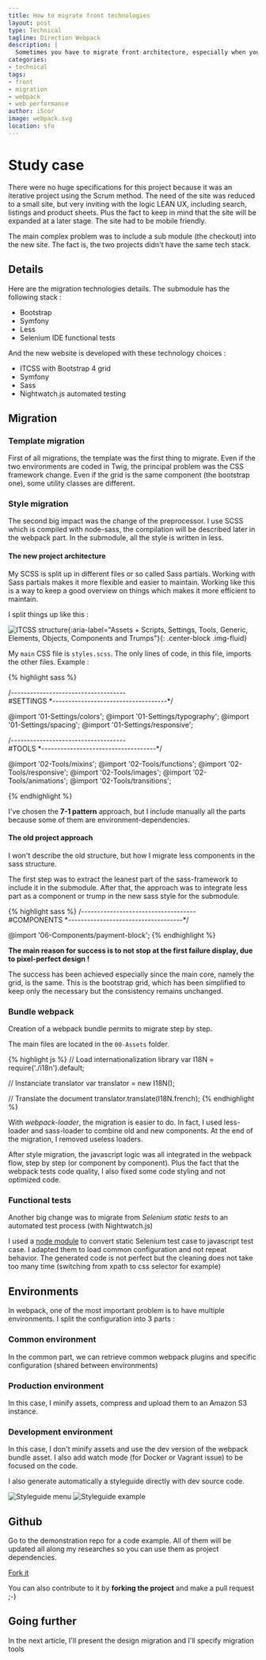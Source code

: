 ```yaml
---
title: How to migrate front technologies
layout: post
type: Technical
tagline: Direction Webpack
description: |
  Sometimes you have to migrate front architecture, especially when you want to optimize web performance or to create a new brand image.
categories:
- technical
tags:
- front
- migration
- webpack
- web performance
author: iScor
image: webpack.svg
location: sfo
---
```


# Study case

There were no huge specifications for this project because it was an iterative project using the Scrum method. The need of the site was reduced to a small site, but very inviting with the logic LEAN UX, including search, listings and product sheets. Plus the fact to keep in mind that the site will be expanded at a later stage. The site had to be mobile friendly.

The main complex problem was to include a sub module (the checkout) into the new site. The fact is, the two projects didn't have the same tech stack.

## Details

Here are the migration technologies details.
The submodule has the following stack :

* Bootstrap
* Symfony
* Less
* Selenium IDE functional tests

And the new website is developed with these technology choices :

* ITCSS with Bootstrap 4 grid
* Symfony
* Sass
* Nightwatch.js automated testing

## Migration

### Template migration

First of all migrations, the template was the first thing to migrate. Even if the two environments are coded in Twig,
the principal problem was the CSS framework change. Even if the grid is the same component (the bootstrap one), some utility classes are different.

### Style migration

The second big impact was the change of the preprocessor. I use SCSS which is compiled with node-sass, the compilation will be described later in the webpack part. In the submodule, all the style is written in less.

#### The new project architecture

My SCSS is split up in different files or so called Sass partials. Working with Sass partials makes it more flexible and easier to maintain. Working like this is a way to keep a good overview on things which makes it more efficient to maintain.

I split things up like this :

![ITCSS structure](/assets/images/itcss.png){:aria-label="Assets + Scripts, Settings, Tools, Generic, Elements, Objects, Components and Trumps"}{: .center-block .img-fluid}

My `main` CSS file is `styles.scss`. The only lines of code, in this file, imports the other files. Example :

{% highlight sass %}

/*------------------------------------*\
    #SETTINGS
\*------------------------------------*/

@import '01-Settings/colors';
@import '01-Settings/typography';
@import '01-Settings/spacing';
@import '01-Settings/responsive';

/*------------------------------------*\
    #TOOLS
\*------------------------------------*/

@import '02-Tools/mixins';
@import '02-Tools/functions';
@import '02-Tools/responsive';
@import '02-Tools/images';
@import '02-Tools/animations';
@import '02-Tools/transitions';

{% endhighlight %}

I've chosen the **7-1 pattern** approach, but I include manually all the parts because some of them are environment-dependencies.

#### The old project approach

I won't describe the old structure, but how I migrate less components in the sass structure.

The first step was to extract the leanest part of the sass-framework to include it in the submodule. After that, the approach was to integrate less part as a component or trump in the new sass style for the submodule.

{% highlight sass %}
/*------------------------------------*\
    #COMPONENTS
\*------------------------------------*/

@import '06-Components/payment-block';
{% endhighlight %}

**The main reason for success is to not stop at the first failure display, due to pixel-perfect design !**

The success has been achieved especially since the main core, namely the grid, is the same. This is the bootstrap grid, which has been simplified to keep only the necessary but the consistency remains unchanged.

### Bundle webpack

Creation of a webpack bundle permits to migrate step by step.

The main files are located in the `00-Assets` folder.

{% highlight js %}
// Load internationalization library
var I18N = require('./i18n').default;

// Instanciate translator
var translator = new I18N();

// Translate the document
translator.translate(I18N.french);
{% endhighlight %}

With *webpack-loader*, the migration is easier to do. In fact, I used less-loader and sass-loader to combine old and new components. At the end of the migration, I removed useless loaders.

After style migration, the javascript logic was all integrated in the webpack flow, step by step (or component by component). Plus the fact that the webpack tests code quality, I also fixed some code styling and not optimized code.

### Functional tests

Another big change was to migrate from *Selenium static tests* to an automated test process (with Nightwatch.js)

I used a [node module](https://github.com/timjrobinson/seleniumide2nightwatch) to convert static Selenium test case to javascript test case. I adapted them to load common configuration and not repeat behavior. The generated code is not perfect but the cleaning does not take too many time (switching from xpath to css selector for example)

## Environments

In webpack, one of the most important problem is to have multiple environments. I split the configuration into 3 parts :

### Common environment

In the common part, we can retrieve common webpack plugins and specific configuration (shared between environments)

### Production environment

In this case, I minify assets, compress and upload them to an Amazon S3 instance.

### Development environment

In this case, I don't minify assets and use the dev version of the webpack bundle asset. I also add watch mode (for Docker or Vagrant issue) to be focused on the code.

I also generate automatically a styleguide directly with dev source code.

![Styleguide menu](/assets/images/styleguide_index.png)
![Styleguide example](/assets/images/styleguide_example.png)

## Github

Go to the demonstration repo for a code example. All of them will be updated all along my researches so you can use them as project dependencies.

<a class="btn btn-link btn-block" href="https://github.com/iGitScor/how-to-migrate-front" rel="nofollow" target="_blank" title="Fork it">
    <i class="fa fa-github"></i> Fork it
  </a>

You can also contribute to it by **forking the project** and make a pull request ;-)

## Going further

In the next article, I'll present the design migration and I'll specify migration tools
